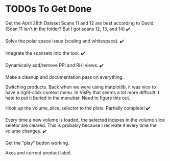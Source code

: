 # TODOs To Get Done

Get the April 28th Dataset
Scans 11 and 12 are best according to David. (Scan 11 isn't in the folder? But I got scans 12, 13, and 14) ✔️

Solve the polar space issue (scaling and whitespace). ✔️

Integrate the scansets into the tool. ✔️

Dynamically add/remove PPI and RHI views. ✔️

Make a cleanup and documentation pass on everything.

Switching products. Back when we were using matplotlib, it was nice to have a right-click context menu. In VisPy that seems a lot more difficult. I hate to put it buried in the menubar. Need to figure this out.

Hook up the volume_slice_selector to the plots. Partially complete! ✔️

Every time a new volume is loaded, the selected indexes in the volume slice seletor are cleared. This is probably because I recreate it every time the volume changes. ✔️

Get the "play" button working.

Axes and current product label.
